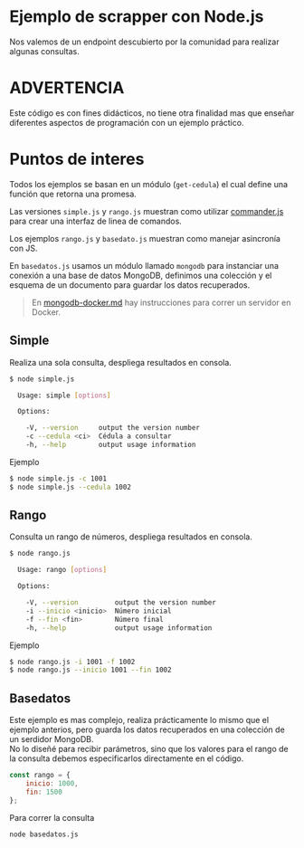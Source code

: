 # Ejemplo de scrapper con Node.js
Nos valemos de un endpoint descubierto por la comunidad para realizar algunas consultas.

# ADVERTENCIA
Este código es con fines didácticos, no tiene otra finalidad mas que enseñar diferentes aspectos de programación con un ejemplo práctico.

# Puntos de interes
Todos los ejemplos se basan en un módulo (```get-cedula```) el cual define una función que retorna una promesa.

Las versiones ```simple.js``` y ```rango.js``` muestran como utilizar [commander.js](https://github.com/tj/commander.js/) para crear una interfaz de linea de comandos.

Los ejemplos ```rango.js``` y ```basedato.js``` muestran como manejar asincronía con JS.

En ```basedatos.js``` usamos un módulo llamado ```mongodb``` para instanciar una conexión a una base de datos MongoDB, definimos una colección y el esquema de un documento para guardar los datos recuperados.

> En [mongodb-docker.md](mongodb-docker.md) hay instrucciones para correr un servidor en Docker.

## Simple
Realiza una sola consulta, despliega resultados en consola.
```bash
$ node simple.js

  Usage: simple [options]

  Options:

    -V, --version     output the version number
    -c --cedula <ci>  Cédula a consultar
    -h, --help        output usage information
```
Ejemplo

```bash
$ node simple.js -c 1001
$ node simple.js --cedula 1002
```

## Rango
Consulta un rango de números, despliega resultados en consola.
```bash
$ node rango.js

  Usage: rango [options]

  Options:

    -V, --version         output the version number
    -i --inicio <inicio>  Número inicial
    -f --fin <fin>        Número final
    -h, --help            output usage information
```
Ejemplo

```bash
$ node rango.js -i 1001 -f 1002
$ node rango.js --inicio 1001 --fin 1002
```

## Basedatos
Este ejemplo es mas complejo, realiza prácticamente lo mismo que el ejemplo anterios, pero guarda los datos recuperados en una colección de un serdidor MongoDB.   
No lo diseñé para recibir parámetros, sino que los valores para el rango de la consulta debemos especificarlos directamente en el código.
```javascript
const rango = {
    inicio: 1000,
    fin: 1500
};
```
Para correr la consulta
```bash
node basedatos.js
```
